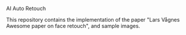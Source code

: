AI Auto Retouch

This repository contains the implementation of the paper "Lars Vågnes Awesome paper on face retouch", and sample images.

